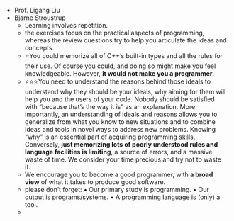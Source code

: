 - Prof. Ligang Liu
- Bjarne Stroustrup
	- Learning involves repetition.
	- the exercises focus on the practical aspects of programming, whereas the review questions try to help you articulate the ideas and concepts.
	- ⭐You could memorize all of C++’s built-in types and all the rules for their use. Of course you could, and doing so might make you feel knowledgeable. However, **it would not make you a programmer**.
	- ⭐⭐⭐You need to understand the reasons behind those ideals to understand why they should be your ideals, why aiming for them will help you and the users of your code. Nobody should be satisfied with “because that’s the way it is” as an explanation. More importantly, an understanding of ideals and reasons allows you to generalize from what you know to new situations and to combine ideas and tools in novel ways to address new problems. Knowing “why” is an essential part of acquiring programming skills. Conversely, **just memorizing lots of poorly understood rules and language facilities is limiting**, a source of errors, and a massive waste of time. We consider your time precious and try not to waste it.
	- We encourage you to become a good programmer, with **a broad view** of what it takes to produce good software.
	- please don’t forget:
	  • Our primary study is programming.
	  • Our output is programs/systems.
	  • A programming language is (only) a tool.
	-